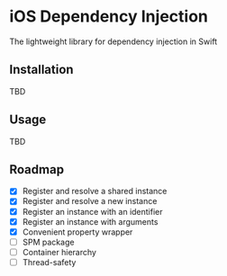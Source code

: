 # iOS Dependency Injection

The lightweight library for dependency injection in Swift

## Installation

TBD

## Usage

TBD

## Roadmap

- [x] Register and resolve a shared instance
- [x] Register and resolve a new instance
- [x] Register an instance with an identifier
- [x] Register an instance with arguments
- [x] Convenient property wrapper
- [ ] SPM package
- [ ] Container hierarchy
- [ ] Thread-safety